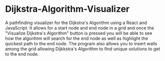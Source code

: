 # Dijkstra-Algorithm-Visualizer
A pathfinding visualizer for the Dijkstra's Algorithm using a React and JavaScript.
It allows for a start node and end node in a grid and once the "Visualize Dijkstra's Algorithm" button is pressed you will be able to see how the algorihtm will search for the end node as well as highlight the quickest path to the end node.
The program also allows you to insert walls among the grid allowing Dijkkstra's Algorithm to find unique solutions to get to the end node.
